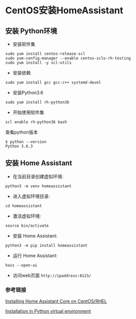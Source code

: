 # CentOS安装HomeAssistant

## 安装 Python环境

* 安装软件集

```text
sudo yum install centos-release-scl
sudo yum-config-manager --enable centos-sclo-rh-testing
sudo yum install -y scl-utils
```

* 安装依赖

`sudo yum install gcc gcc-c++ systemd-devel`

* 安装Python3.6

`sudo yum install rh-python36`

* 开始使用软件集

`scl enable rh-python36 bash`

查看python版本

```text
$ python --version
Python 3.6.3
```

## 安装 Home Assistant

* 在当前目录创建虚拟环境:

`python3 -m venv homeassistant`

* 进入虚拟环境目录:

`cd homeassistant`

* 激活虚拟环境:

`source bin/activate`

* 安装 Home Assistant:

`python3 -m pip install homeassistant`

* 运行 Home Assistant:

`hass --open-ui`

* 访问web页面 `http://ipaddress:8123/`

### 参考链接

[Installing Home Assistant Core on CentOS/RHEL](https://community.home-assistant.io/t/installing-home-assistant-core-on-centos-rhel/199512)

[Installation in Python virtual environment](https://www.home-assistant.io/docs/installation/virtualenv/#step-4-set-up-the-virtualenv)

